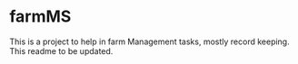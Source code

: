 # farmMS
This is a project to help in farm Management tasks, mostly record keeping. This readme to be updated.
